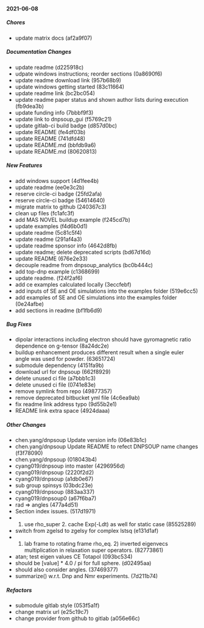 #### 2021-06-08

##### Chores

*  update matrix docs (af2a9f07)

##### Documentation Changes

*  update readme (d225918c)
*  udpate windows instructions; reorder sections (0a8690f6)
*  update readme download link (957b68b9)
*  update windows getting started (83c11664)
*  update readme link (bc2bc054)
*  update readme paper status and shown author lists during execution (fb9dea3b)
*  update funding info (7bbbf9f3)
*  update link to dnpsoup_gui (f5769c21)
*  update gitlab-ci build badge (d857d0bc)
*  update README (fe4df03b)
*  update README (741dfd48)
*  update README.md (bbfdb9a6)
*  update README.md (80620813)

##### New Features

*  add windows support (4d1fee4b)
*  update readme (ee0e3c2b)
*  reserve circle-ci badge (25fd2afa)
*  reserve circle-ci badge (54614640)
*  migrate matrix to github (240367c3)
*  clean up files (fc1afc3f)
*  add MAS NOVEL buildup example (f245cd7b)
*  update examples (f4d6b0d1)
*  update readme (5c81c5f4)
*  update readme (291af4a3)
*  update readme sponsor info (4642d8fb)
*  update readme; delete deprecated scripts (bd67d16d)
*  update README (676e2e33)
*  decouple readme from dnpsoup_analytics (bc0b444c)
*  add top-dnp example (c1368699)
*  update readme. (f24f2af6)
*  add ce examples calculated locally (3eccfebf)
*  add inputs of SE and OE simulations into the examples folder (519e6cc5)
*  add examples of SE and OE simulations into the examples folder (0e24afbe)
*  add sections in readme (bf1fb6d9)

##### Bug Fixes

*  dipolar interactions including electron should have gyromagnetic ratio dependence on g-tensor (8a24dc2e)
*  buildup enhancement produces different result when a single euler angle was used for powder. (63651724)
* submodule dependency (4151fa9b)
*  download url for dnpsoup (662f8929)
*  delete unused ci file (a7bbb1c3)
*  delete unused ci file (0741e83e)
*  remove symlink from repo (49877357)
*  remove deprecated bitbucket yml file (4c6ea9ab)
*  fix readme link address typo (9d55b2e1)
*  README link extra space (4924daaa)

##### Other Changes

* chen.yang/dnpsoup Update version info (06e83b1c)
* chen.yang/dnpsoup Update README to refect DNPSOUP name changes (f3f78090)
* chen.yang/dnpsoup (018043b4)
* cyang019/dnpsoup into master (4296956d)
* cyang019/dnpsoup (2220f2d2)
* cyang019/dnpsoup (a1db0e67)
*  sub group spinsys (03bdc23e)
* cyang019/dnpsoup (883aa337)
* cyang019/dnpsoup0 (a67f6ba7)
*  rad => angles (477a4d51)
* Section index issues. (517d1971)
*  1. use rho_super 2. cache Exp(-Ldt) as well for static case (85525289)
*  switch from zgelsd to zgelsy for complex lstsq (e131d1af)
*  1) lab frame to rotating frame rho_eq. 2) inverted eigenvecs multiplication in relaxation super operators. (82773861)
* atan; test eigen values CE Totapol (093bc534)
*  should be [value] * 4.0 / pi for full sphere. (d02495aa)
*  should also consider angles. (37469377)
* summarize() w.r.t. Dnp and Nmr experiments. (7d211b74)

##### Refactors

*  submodule gitlab style (053f5a1f)
*  change matrix url (e25c19c7)
*  change provider from github to gitlab (a056e66c)

